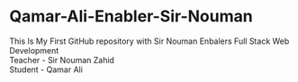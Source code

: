 # Qamar-Ali-Enabler-Sir-Nouman
This Is My First GitHub repository with Sir Nouman
Enbalers Full Stack Web Development
<br>
Teacher - Sir Nouman Zahid
<br>
Student - Qamar Ali
